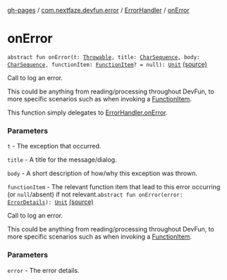 [gh-pages](../../index.md) / [com.nextfaze.devfun.error](../index.md) / [ErrorHandler](index.md) / [onError](./on-error.md)

# onError

`abstract fun onError(t: `[`Throwable`](https://kotlinlang.org/api/latest/jvm/stdlib/kotlin/-throwable/index.html)`, title: `[`CharSequence`](https://kotlinlang.org/api/latest/jvm/stdlib/kotlin/-char-sequence/index.html)`, body: `[`CharSequence`](https://kotlinlang.org/api/latest/jvm/stdlib/kotlin/-char-sequence/index.html)`, functionItem: `[`FunctionItem`](../../com.nextfaze.devfun.function/-function-item/index.md)`? = null): `[`Unit`](https://kotlinlang.org/api/latest/jvm/stdlib/kotlin/-unit/index.html) [(source)](https://github.com/NextFaze/dev-fun/tree/master/devfun/src/main/java/com/nextfaze/devfun/error/Handler.kt#L93)

Call to log an error.

This could be anything from reading/processing throughout DevFun, to more specific scenarios such as when
invoking a [FunctionItem](../../com.nextfaze.devfun.function/-function-item/index.md).

This function simply delegates to [ErrorHandler.onError](./on-error.md).

### Parameters

`t` - The exception that occurred.

`title` - A title for the message/dialog.

`body` - A short description of how/why this exception was thrown.

`functionItem` - The relevant function item that lead to this error occurring (or `null`/absent) if not relevant.`abstract fun onError(error: `[`ErrorDetails`](../-error-details/index.md)`): `[`Unit`](https://kotlinlang.org/api/latest/jvm/stdlib/kotlin/-unit/index.html) [(source)](https://github.com/NextFaze/dev-fun/tree/master/devfun/src/main/java/com/nextfaze/devfun/error/Handler.kt#L103)

Call to log an error.

This could be anything from reading/processing throughout DevFun, to more specific scenarios such as when
invoking a [FunctionItem](../../com.nextfaze.devfun.function/-function-item/index.md).

### Parameters

`error` - The error details.